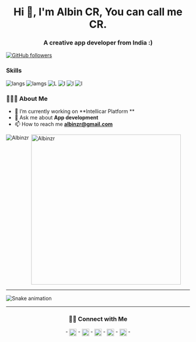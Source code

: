 <h1 align="center">Hi 👋, I'm Albin CR, You can call me CR.</h1>
<h3 align="center">A creative app developer from India :)</h3>


[![GitHub followers](https://img.shields.io/github/followers/albinzr.svg?style=social&label=Follow&maxAge=2592000)](https://github.com/albinzr?tab=followers)

### Skills 
![langs](https://img.shields.io/badge/Swift-gray?style=for-the-badge&logo=swift&logoColor=orange)
![lamgs](https://img.shields.io/badge/JavaScript-F7DF1E?style=for-the-badge&logo=javascript&logoColor=black)
![L](https://img.shields.io/badge/Node.js-43853D?style=for-the-badge&logo=node-dot-js&logoColor=white)
![l](https://img.shields.io/badge/HTML5-E34F26?style=for-the-badge&logo=html5&logoColor=white) 
![l](https://img.shields.io/badge/React-20232A?style=for-the-badge&logo=react&logoColor=61DAFB)
![l](https://img.shields.io/badge/go%20lang-20232A?style=for-the-badge&logo=Go&logoColor=70C8D7)




###  👨🏻‍💻 About Me 
- 🔭 I’m currently working on **Intellicar Platform **
- 💬 Ask me about **App development**
- 📫 How to reach me **albinzr@gmail.com**





<p><img align="left" src="https://github-readme-stats.vercel.app/api/top-langs?username=albinzr&show_icons=true&locale=en&layout=compact&theme=radical" alt="Albinzr" /></p>

<p>&nbsp;<img align="center" src="https://github-readme-stats.vercel.app/api?username=albinzr&show_icons=true&locale=en&theme=tokyonight" alt="Albinzr" width="410" /></p>

<hr>

 ![Snake animation](https://github.com/Albinzr/snakeMe/blob/output/github-contribution-grid-snake.svg)
 
</div>
<hr>

<h3 align="center"> 🤝🏻 Connect with Me </h3>

<p align="center">
- <a href="https://twitter.com/albinzr" target="blank"><img align="center" src="https://cdn.jsdelivr.net/npm/simple-icons@3.0.1/icons/twitter.svg" alt="cuongstf" height="20" width="20" /></a>
- <a href="https://linkedin.com/in//in/albinzr/" target="blank"><img align="center" src="https://cdn.jsdelivr.net/npm/simple-icons@3.0.1/icons/linkedin.svg" alt="/in/cuongcoder/" height="20" width="20" /></a>
- <a href="https://stackoverflow.com/users/4595674/albi" target="blank"><img align="center" src="https://cdn.jsdelivr.net/npm/simple-icons@3.0.1/icons/stackoverflow.svg" alt="users/4595674/albi" height="20" width="20" /></a>
- <a href="https://fb.com/albinzr" target="blank"><img align="center" src="https://cdn.jsdelivr.net/npm/simple-icons@3.0.1/icons/facebook.svg" alt="nguyenmanhcuong.stf" height="20" width="20" /></a>
- <a href="https://instagram.com/albin._.r" target="blank"><img align="center" src="https://cdn.jsdelivr.net/npm/simple-icons@3.0.1/icons/instagram.svg" alt="cuong_dev" height="20" width="20" /></a>
- 
</p>

